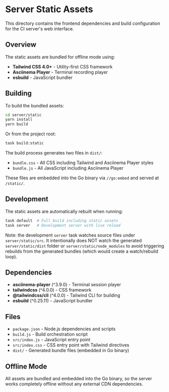 # Server Static Assets

This directory contains the frontend dependencies and build configuration for
the CI server's web interface.

## Overview

The static assets are bundled for offline mode using:

- **Tailwind CSS 4.0+** - Utility-first CSS framework
- **Asciinema Player** - Terminal recording player
- **esbuild** - JavaScript bundler

## Building

To build the bundled assets:

```bash
cd server/static
yarn install
yarn build
```

Or from the project root:

```bash
task build:static
```

The build process generates two files in `dist/`:

- `bundle.css` - All CSS including Tailwind and Asciinema Player styles
- `bundle.js` - All JavaScript including Asciinema Player

These files are embedded into the Go binary via `//go:embed` and served at
`/static/`.

## Development

The static assets are automatically rebuilt when running:

```bash
task default  # Full build including static assets
task server   # Development server with live reload
```

Note: the development `server` task watches source files under
`server/static/src`. It intentionally does NOT watch the generated
`server/static/dist` folder or `server/static/node_modules` to avoid triggering
rebuilds from the generated bundles (which would create a watch/rebuild loop).

## Dependencies

- **asciinema-player** (^3.9.0) - Terminal session player
- **tailwindcss** (^4.0.0) - CSS framework
- **@tailwindcss/cli** (^4.0.0) - Tailwind CLI for building
- **esbuild** (^0.25.11) - JavaScript bundler

## Files

- `package.json` - Node.js dependencies and scripts
- `build.js` - Build orchestration script
- `src/index.js` - JavaScript entry point
- `src/index.css` - CSS entry point with Tailwind directives
- `dist/` - Generated bundle files (embedded in Go binary)

## Offline Mode

All assets are bundled and embedded into the Go binary, so the server works
completely offline without any external CDN dependencies.
